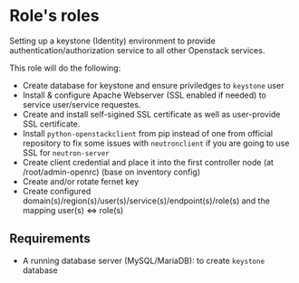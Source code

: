 Role's roles
============

Setting up a keystone (Identity) environment to provide authentication/authorization service to all other Openstack services. 

This role will do the following:
* Create database for keystone and ensure priviledges to `keystone` user
* Install & configure Apache Webserver (SSL enabled if needed) to service user/service requestes.
* Create and install self-sigined SSL certificate as well as user-provide SSL certificate.
* Install `python-openstackclient` from pip instead of one from official repository to fix some issues with `neutronclient` if you are going to use SSL for `neutron-server`
* Create client credential and place it into the first controller node (at /root/admin-openrc) (base on inventory config)
* Create and/or rotate fernet key
* Create configured domain(s)/region(s)/user(s)/service(s)/endpoint(s)/role(s) and the mapping user(s) <=> role(s)

Requirements
------------

* A running database server (MySQL/MariaDB): to create `keystone` database